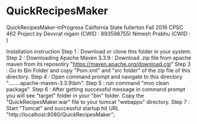 # QuickRecipesMaker
QuickRecipesMaker-inProgress
California State fullerton Fall 2016 CPSC 462 Project by
Devvrat nigam (CWID : 893598755)
Nimesh Prabhu (CWID : )


Installation instruction
Step 1 : Download or clone this folder in your system.
Step 2 : Downloading Apache Maven 3.3.9 : Download .zip file from apache maven from its
         reposotiry "https://maven.apache.org/download.cgi"
Step 3 : Go to Bin Folder and copy "Pom.xml" and "src folder" of the zip file of this directory.
Step 4 : Open command prompt and navigate to this directory "........apache-maven-3.3.9\bin".
Step 5 : run command "mvn clean package".
Step 6 : After getting successful message in command prompt you will see "target" folder in your
"bin" folder. Copy the "QuickRecipesMaker.war" file to your tomcat "webapps" directory.
Step 7 : Start "Tomcat" and successful startup hit URL "http://localhost:8080/QuickRecipesMaker";
